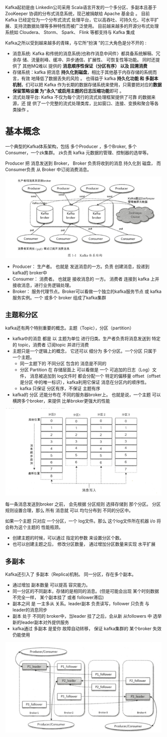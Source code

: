 Kafka起初是由 Linkedin公司采用 Scala语言开发的一个多分区、多副本且基于 ZooKeeper 协调的分布式消息系统，现己被捐献给 Apache 基金会 。 目前 Kafka 已经定位为一个分布式流式 处理平台，它以高吞吐、可持久化、可水平扩展、支持流数据处理等多种特性而被广泛使用。
目前越来越多的开源分布式处理系统如 Cloudera、 Storm、 Spark、 Flink 等都支持与 Kafka 集成 


Kafka之所以受到越来越多的青睐，与它所“扮演 ”的三大角色是分不开的 :
- 消息系统: Kafka 和传统的消息系统(也称作消息中间件〉都具备系统解稿、冗余存 储、流量削峰、缓冲、异步通信、扩展性、 可恢复性等功能。
  同时还提供了 其他MQ难以 提供的  **消息顺序性保证（分区有序） 以及 回溯消费**
- 存储系统：kafka 把消息 **持久化到磁盘**，相比于其他基于内存存储的系统而言，有效 地降低了数据丢失的风险 。
  也得益于 kafka **持久化功能 和 多副本 机制**，们可以把 Kafka 作为长期的数据存储系统来使用，只需要把对应的**数据保留策略设置 为“永久”或启用主题的日志压缩功能**即可 。
- 流式处理平台: Kafka 不仅为每个流行的流式处理框架提供了可靠 的数据来源，还 提 供了一个完整的流式处理类库，比如窗口、连接、变换和聚合等各类操作 。

# 基本概念
一个典型的Kafka体系架构，包括  多个Producer ，多个Broker, 多个Consumer，一个zk集群。
zk负责 kafka 元数据的管理、控制器的选举等。

Producer 把 消息发送到 Broker， Broker 负责将收到的消息 持久化到 磁盘， 而 Consumer负责 从
Broker 中订阅消费消息。

![img.png](images/kafka体系架构.png)

- Producer： 生产者。 也就是 发送消息的一方。负责 创建消息，投递到 kafka的 broker中
- Consumer： 消费者。 也就是 接收消息的 一方。 消费者 连接到 kafka 上并 接收消息，进行业务逻辑处理。
- Broker： 服务代理节点。Broker可以看做一个独立的kafka服务节点 或 kafka服务实例。一个 或多个 broker 组成了kafka集群

## 主题和分区
kafka还有两个特别重要的概念。主题（Topic），分区（partition）

- kafka中的消息 都是 以 主题为单位 进行归类。生产者负责将消息发送到 特定的 topic，消费者 订阅topic 并进行消费
- 主题只是一个逻辑上的概念， 它还可以 细分为 多个分区。一个分区 只属于 一个主题。
  - 同一主题下的 不同分区 包含的 消息是不同的
  - 分区 Partition 在 存储层面上 可以看做是 一个  可追加的日志（Log）文件， 
    消息被追加到 log文件时 都会分配一个 特定的偏移量 offset（offset 是分区 中的唯一标识），kafka利用它保证 消息在分区内的顺序性。
  - kafka 只保证 分区有序，不保证 主题有序
- kafka的 分区 还能分布在 不同的服务器broker上。 也就是说，一个主题 可以横跨多个broker，来提供 比单broker更强大的性能

![img.png](images/消息追加写入.png)

每一条消息发送到broker 之前， 会先根据 分区规则 选择存储到 那个分区。
分区规则设置合理，那么 所有 消息就 可以 均匀分布到 不同的分区中。

如果一个主题 只对应 一个分区，一个 log文件。那么 这个log文件所在机器 i/o 将会称为这个主题的 性能瓶颈。


- 创建主题的时候，可以通过 指定的参数 来设置分区个数。
- 也可以创建主题之后， 修改分区数量， 通过增加分区数量来实现 水平扩展


## 多副本
Kafka还引入了 多副本（Replica)机制。 同一分区，存在多个副本。
- 通过增加 副本数量 可以提高 容灾能力。
- 同一分区的不同副本，存储的是相同的消息。(但是可能会出现 某个时刻数据不完全一样， 某个副本挂了 或者 follower滞后)
- 副本之间 是 一主多从 关系。leader副本 负责读写，follower 只负责 与 leader的消息同步
- 副本 处于 不同的 broker中，当leader 挂了之后，会从新 从followers 中 选举 新的leader副本对外提供服务
- kafka通过 多副本 是爱你 故障自动转移， 保证 kafka集群的 某个broker 失效 仍能使用

![img.png](images/多副本架构.png)
